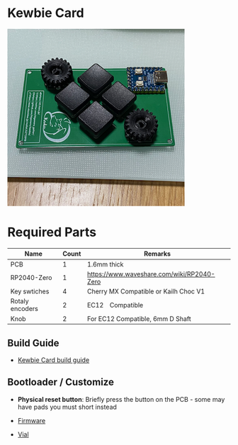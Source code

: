# Kewbie Card

![kewbie_card](guide/images/IMG_1122.png)

# Required Parts

|Name|Count|Remarks|
|---|--|--|
|PCB|1|1.6mm thick|
|RP2040-Zero|1|https://www.waveshare.com/wiki/RP2040-Zero|
|Key swtiches|4|Cherry MX Compatible or Kailh Choc V1|
|Rotaly encoders|2|EC12　Compatible|
|Knob|2|For EC12 Compatible, 6mm D Shaft|

## Build Guide

* [Kewbie Card build guide](guide)

## Bootloader / Customize

* **Physical reset button**: Briefly press the button on the PCB - some may have pads you must short instead

* [Firmware](firmware)

* [Vial](https://vial.today/)
